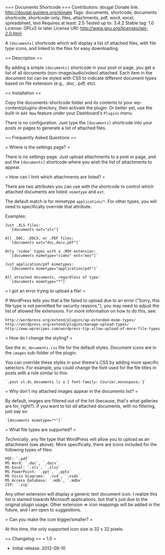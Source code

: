 === Documents Shortcode ===
Contributors: dougal
Donate link: http://dougal.gunters.org/donate
Tags: documents, shortcode, documents shortcode, shortcode-only, files, attachments, pdf, word, excel, spreadsheet, text
Requires at least: 2.5
Tested up to: 3.4.2
Stable tag: 1.0
License: GPLv2 or later
License URI: http://www.gnu.org/licenses/gpl-2.0.html

A `[documents]` shortcode which will display a list of attached files, with file type icons, and linked to the files for easy downloading.

== Description ==

By adding a simple `[documents]` shortcode in your post or page, you get a
list of all documents (non-image/audio/video) attached. Each item in the
document list can be styled with CSS to indicate different document types
based on file extension (e.g., .doc, .pdf, etc).

== Installation ==

Copy the documents-shortcode folder and its contents to your wp-content/plugins
directory, then activate the plugin. Or better yet, use the built-in `Add New`
feature under your Dashboard's `Plugins` menu.

There is no configuration. Just type the `[documents]` shortcode into your 
posts or pages to generate a list of attached files.

== Frequently Asked Questions ==

= Where is the settings page? =

There is no settings page. Just upload attachments to a post or page, and put 
the `[documents]` shortcode where you wish the list of attachments to appear.

= How can I limit which attachments are listed? =

There are two attributes you can use with the shortcode to control which
attached documents are listed: `mimetype` and `ext`.

The default match is for mimetype `application/*`. For other types, you will 
need to specifically override that attribute.

Examples:

    Just .XLS files:
      `[documents ext="xls"]`

    All .DOC, .DOCX, or .PDF files:
      `[documents ext="doc,docx,pdf"]`

    Only 'video' types with a .MOV extension:
      `[documents mimetype="video" ext="mov"]`

    Just application/pdf mimetypes:
      `[documents mimetype="application/pdf"]`

    All attached documents, regardless of type:
      `[documents mimetype="*"]`

= I got an error trying to upload a file! =

If WordPress tells you that a file failed to upload due to an error ("Sorry, 
this file type is not permitted for security reasons."), you may need to 
adjust the list of allowed file extensions. For more information on how to do 
this, see: 

    http://wordpress.org/extend/plugins/ap-extended-mime-types/
    http://wordpress.org/extend/plugins/manage-upload-types/
    http://www.wprecipes.com/wordpress-tip-allow-upload-of-more-file-types

= How do I change the styling? =

See the `dc_documents.css` file for the default styles. Document icons are in 
the `images` sub-folder of the plugin.

You can override these styles in your theme's CSS by adding more specific 
selectors. For example, you could change the font used for the file titles in 
posts with a rule similar to this:

    `.post ul.dc_documents li a { font-family: Courier,monospace; }`

= Why don't my attached images appear in the documents list? =

By default, images are filtered out of the list (because, that's what 
galleries are for, right?). If you want to list *all* attached documents, 
with no filtering, just say so:

    `[documents mimetype="*"]`

= What file types are supported? =

*Technically*, any file type that WordPress will allow you to upload as an 
attachment (see above). More specifically, there are icons included for the 
following types of files:

    PDF: `.pdf`
    MS Word: `.doc`, `.docx`
    MS Excel: `.xls`, `.xlsx`
    MS PowerPoint: `.ppt`, `.pptx`
    MS Visio Diagrams: `.vsd`, `.vsdx`
    MS Access Database: `.mdb`, `.mdbx`
    ZIP: `.zip`

Any other extension will display a generic text document icon. I realize this 
list is slanted towards Microsoft applications, but that's just due to the 
original plugin usage. Other extension => icon mappings will be added in the 
future, and I am open to suggestions.

= Can you make the icon bigger/smaller? =

At this time, the only supported icon size is 32 x 32 pixels. 

== Changelog ==
= 1.0 =
* Initial release. 2012-09-10

